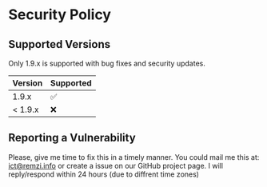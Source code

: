 # Security Policy

## Supported Versions

Only 1.9.x is supported with bug fixes and security updates.

| Version | Supported          |
| ------- | ------------------ |
| 1.9.x   | :white_check_mark: |
| < 1.9.x | :x:                |

## Reporting a Vulnerability

Please, give me time to fix this in a timely manner. You could mail me this at: ict@remzi.info or create a issue on our GitHub project page.
I will reply/respond within 24 hours (due to diffrent time zones)
